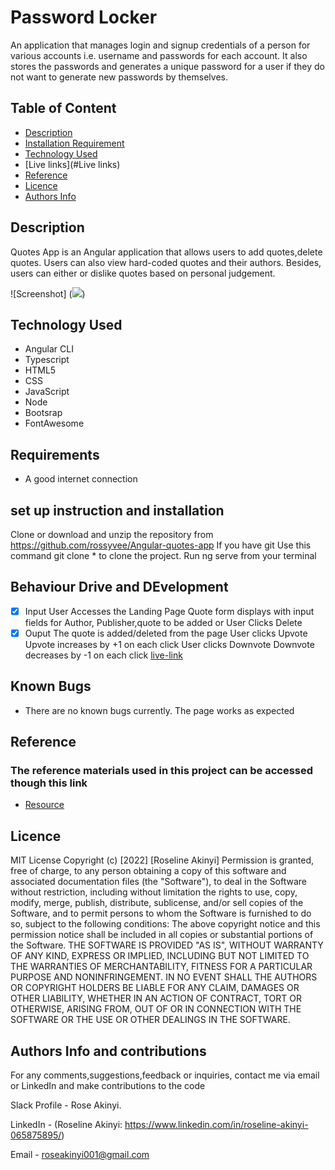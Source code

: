 # Password Locker
An application that manages login and signup credentials of a person for various accounts i.e. username and passwords for each account. It also stores the passwords and generates a unique password for a user if they do not want to generate new passwords by themselves.

## Table of Content
+ [Description](#description)
+ [Installation Requirement]( Requisites)
+ [Technology Used](technology-used)
+ [Live links](#Live links)
+ [Reference](#reference)
+ [Licence](#licence)
+ [Authors Info](#aut)

## Description
Quotes App is an Angular application that allows users to add quotes,delete quotes. Users can also view hard-coded quotes and their authors. Besides, users can either or dislike quotes based on personal judgement.

 ![Screenshot] (<img src="screenshot img/Screenshot from 2022-03-21 00-18-35.png">)

## Technology Used
* Angular CLI
* Typescript
* HTML5
* CSS
* JavaScript
* Node
* Bootsrap
* FontAwesome

## Requirements
* A good internet connection
## set up instruction and installation
 Clone or download and unzip the repository from https://github.com/rossyvee/Angular-quotes-app
If you have git Use this command git clone * to clone the project.
Run ng serve from your terminal


## Behaviour Drive and DEvelopment
* [x] Input
User Accesses the Landing Page
Quote form displays with input fields for Author, Publisher,quote to be added or
User Clicks Delete
* [x] Ouput
The quote is added/deleted from the page
User clicks Upvote
Upvote increases by +1 on each click
User clicks Downvote
Downvote decreases by -1 on each click
[live-link](https://github.com/rossyvee/Angular-quotes-app)
## Known Bugs
* There are no known bugs currently. The page works as expected
## Reference
  ### The reference materials used in this project can be accessed though this link
  * [Resource](https://moringaschool.instructure.com/courses/618/assignments/9618)
  ## Licence
MIT License
Copyright (c) [2022] [Roseline Akinyi]
Permission is  granted, free of charge, to any person obtaining a copy
of this software and associated documentation files (the "Software"), to deal
in the Software without restriction, including without limitation the rights
to use, copy, modify, merge, publish, distribute, sublicense, and/or sell
copies of the Software, and to permit persons to whom the Software is
furnished to do so, subject to the following conditions:
The above copyright notice and this permission notice shall be included in all
copies or substantial portions of the Software.
THE SOFTWARE IS PROVIDED "AS IS", WITHOUT WARRANTY OF ANY KIND, EXPRESS OR
IMPLIED, INCLUDING BUT NOT LIMITED TO THE WARRANTIES OF MERCHANTABILITY,
FITNESS FOR A PARTICULAR PURPOSE AND NONINFRINGEMENT. IN NO EVENT SHALL THE
AUTHORS OR COPYRIGHT HOLDERS BE LIABLE FOR ANY CLAIM, DAMAGES OR OTHER
LIABILITY, WHETHER IN AN ACTION OF CONTRACT, TORT OR OTHERWISE, ARISING FROM,
OUT OF OR IN CONNECTION WITH THE SOFTWARE OR THE USE OR OTHER DEALINGS IN THE
SOFTWARE.
## Authors Info and contributions
For any comments,suggestions,feedback or inquiries, contact me via email or LinkedIn
and make contributions to the code

Slack Profile - Rose Akinyi.

LinkedIn - (Roseline Akinyi: https://www.linkedin.com/in/roseline-akinyi-065875895/)

Email - roseakinyi001@gmail.com


